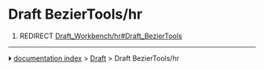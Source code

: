 # Draft BezierTools/hr
1.  REDIRECT [Draft_Workbench/hr#Draft_BezierTools](Draft_Workbench/hr#Draft_BezierTools.md)



---
⏵ [documentation index](../README.md) > [Draft](Draft_Workbench.md) > Draft BezierTools/hr
